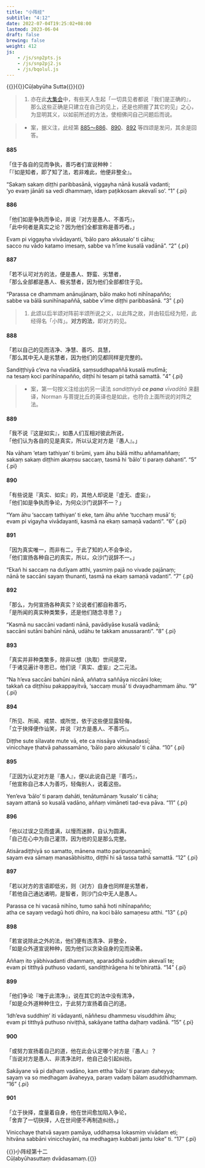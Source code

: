 ```yaml
---
title: "小阵经"
subtitle: "4:12"
date: 2022-07-04T19:25:02+08:00
lastmod: 2023-06-04
draft: false
brewing: false
weight: 412
js:
    - /js/snp2pts.js
    - /js/snp2pj2.js
    - /js/bqolul.js
---
```



{{<subtitle>}}{{<suttalink src="snp4.12">}}Cūḷabyūha Sutta{{</suttalink>}}{{</subtitle>}}

> 1. 亦在此[大集会](../213/)中，有些天人生起「一切具见者都说『我们是正确的』，那么这些正确是只建立在自己的见上，还是也把握了其它的见」之心，为显明其义，以如前所述的方法，使相佛问自己问题后而说。

> - 案，据义注，此经第 [885～886](#885)、[890](#890)、[892](#892) 等四颂是发问，其余是回答。

#### 885

「住于各自的见而争执，善巧者们宣说种种：  
「『如是知者，即了知了法，若非难此，他便非整全』。

“Sakaṃ sakaṃ diṭṭhi paribbasānā, viggayha nānā kusalā vadanti;  
‘yo evaṃ jānāti sa vedi dhammaṃ, idaṃ paṭikkosam akevalī so’. <q>1</q>
{.pi}

#### 886

「他们如是争执而争论，并说『对方是愚人、不善巧』，  
「此中何者是真实之论？因为他们全都宣称是善巧者。」

Evam pi viggayha vivādayanti, ‘bālo paro akkusalo’ ti cāhu;  
sacco nu vādo katamo imesaṃ, sabbe va h’īme kusalā vadānā”. <q>2</q>
{.pi}

#### 887

「若不认可对方的法，便是愚人、野蛮、劣慧者，  
「那么全部都是愚人、极劣慧者，因为他们全部都住于见。

“Parassa ce dhammam anānujānaṃ, bālo mako hoti nihīnapañño;  
sabbe va bālā sunihīnapaññā, sabbe v’ime diṭṭhi paribbasānā. <q>3</q>
{.pi}

> 1. 此颂以后半颂对阵前半颂所说之义，以此阵之故，并由较后经为短，此经得名「小阵」。**对方的法**，即对方的见。

#### 888

「若以自己的见而洁净、净慧、善巧、具慧，  
「那么其中无人是劣慧者，因为他们的见都同样是完整的。

Sandiṭṭhiyā c’eva na vīvadātā, saṃsuddhapaññā kusalā mutīmā;  
na tesaṃ koci parihīnapañño, diṭṭhī hi tesam pi tathā samattā. <q>4</q>
{.pi}

> - 案，第一句按义注给出的另一读法 *sandiṭṭhiyā **ce pana** vīvadātā* 来翻译，Norman 与菩提比丘的英译也是如此，也符合上面所说的对阵之法。

#### 889

「我不说『这是如实』，如愚人们互相对彼此所说，  
「他们认为各自的见是真实，所以认定对方是『愚人』。」

Na vāham ‘etaṃ tathiyan’ ti brūmi, yam āhu bālā mithu aññamaññaṃ;  
sakaṃ sakaṃ diṭṭhim akaṃsu saccaṃ, tasmā hi ‘bālo’ ti paraṃ dahanti”. <q>5</q>
{.pi}

#### 890

「有些说是『真实、如实』的，其他人却说是『虚无、虚妄』，  
「他们如是争执而争论，为何众沙门说辞不一？」

“Yam āhu ‘saccaṃ tathiyan’ ti eke, tam āhu aññe ‘tucchaṃ musā’ ti;  
evam pi vigayha vivādayanti, kasmā na ekaṃ samaṇā vadanti”. <q>6</q>
{.pi}

#### 891

「因为真实唯一，而非有二，于此了知的人不会争论，  
「他们宣扬各种自己的真实，所以，众沙门说辞不一。」

“Ekañ hi saccaṃ na dutīyam atthi, yasmiṃ pajā no vivade pajānaṃ;  
nānā te saccāni sayaṃ thunanti, tasmā na ekaṃ samaṇā vadanti”. <q>7</q>
{.pi}

#### 892

「那么，为何宣扬各种真实？论说者们都自称善巧，  
「是所闻的真实种类繁多，还是他们随念寻思？」

“Kasmā nu saccāni vadanti nānā, pavādiyāse kusalā vadānā;  
saccāni sutāni bahūni nānā, udāhu te takkam anussaranti”. <q>8</q>
{.pi}

#### 893

「真实并非种类繁多，除非以想（执取）世间是常，  
「于诸见遍计寻思已，他们说『真实、虚妄』之二元法。

“Na h’eva saccāni bahūni nānā, aññatra saññāya niccāni loke;  
takkañ ca diṭṭhīsu pakappayitvā, ‘saccaṃ musā’ ti dvayadhammam āhu. <q>9</q>
{.pi}

#### 894

「所见、所闻、戒禁、或所觉，依于这些便显露轻侮，  
「立于抉择便作讪笑，并说『对方是愚人、不善巧』。

Diṭṭhe sute sīlavate mute vā, ete ca nissāya vimānadassī;  
vinicchaye ṭhatvā pahassamāno, ‘bālo paro akkusalo’ ti cāha. <q>10</q>
{.pi}

#### 895

「正因为认定对方是『愚人』，便以此说自己是『善巧』，  
「他宣称自己本人为善巧，轻侮别人，说着这些。

Yen’eva ‘bālo’ ti paraṃ dahāti, tenātumānaṃ ‘kusalo’ ti cāha;  
sayam attanā so kusalā vadāno, aññaṃ vimāneti tad-eva pāva. <q>11</q>
{.pi}

#### 896

「他以过误之见而盛满，以慢而迷醉，自认为圆满，  
「自己在心中为自己灌顶，因为他的见是那么完整。

Atisāradiṭṭhiyā so samatto, mānena matto paripuṇṇamānī;  
sayam eva sāmaṃ manasābhisitto, diṭṭhī hi sā tassa tathā samattā. <q>12</q>
{.pi}

#### 897

「若以对方的言语即低劣，则（对方）自身也同样是劣慧者，  
「若他自己通达诸明，是智者，则沙门众中无人是愚人。

Parassa ce hi vacasā nihīno, tumo sahā hoti nihīnapañño;  
atha ce sayaṃ vedagū hoti dhīro, na koci bālo samaṇesu atthi. <q>13</q>
{.pi}

#### 898

「若宣说除此之外的法，他们便有违清净、非整全，  
「如是众外道宣说种种，因为他们以贪染自身的见而染著。

Aññaṃ ito yābhivadanti dhammaṃ, aparaddhā suddhim akevalī te;  
evam pi titthyā puthuso vadanti, sandiṭṭhirāgena hi te’bhirattā. <q>14</q>
{.pi}

#### 899

「他们争论『唯于此清净』，说在其它的法中没有清净，  
「如是众外道种种住立，于此努力宣扬着自己的道。

‘Idh’eva suddhiṃ’ iti vādayanti, nāññesu dhammesu visuddhim āhu;  
evam pi titthyā puthuso niviṭṭhā, sakāyane tattha daḷhaṃ vadānā. <q>15</q>
{.pi}

#### 900

「或努力宣扬着自己的道，他在此会认定哪个对方是『愚人』？  
「当说对方是愚人、非清净法时，他自己会引起纠纷。

Sakāyane vā pi daḷhaṃ vadāno, kam ettha ‘bālo’ ti paraṃ daheyya;  
sayaṃ va so medhagam āvaheyya, paraṃ vadaṃ bālam asuddhidhammaṃ. <q>16</q>
{.pi}

#### 901

「立于抉择，度量着自身，他在世间愈加陷入争论，  
「舍弃了一切抉择，人在世间便不再制造纠纷。」

Vinicchaye ṭhatvā sayaṃ pamāya, uddhaṃsa lokasmiṃ vivādam eti;  
hitvāna sabbāni vinicchayāni, na medhagaṃ kubbati jantu loke” ti. <q>17</q>
{.pi}

{{<eof>}}小阵经第十二<br>Cūḷabyūhasuttaṃ dvādasamaṃ.{{</eof>}}